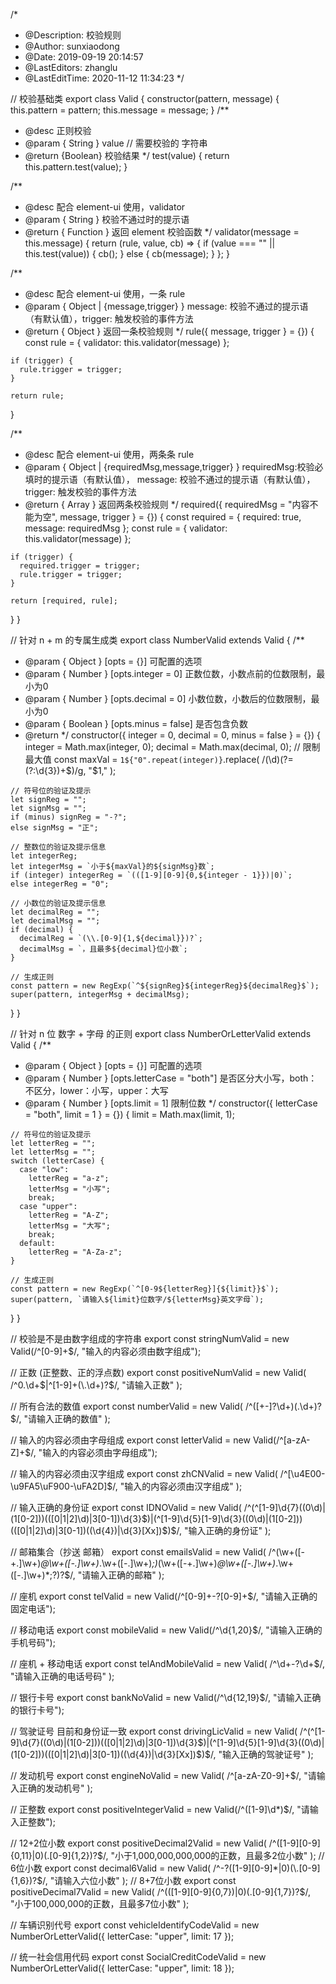 /*
 * @Description: 校验规则
 * @Author: sunxiaodong
 * @Date: 2019-09-19 20:14:57
 * @LastEditors: zhanglu
 * @LastEditTime: 2020-11-12 11:34:23
 */

// 校验基础类
export class Valid {
  constructor(pattern, message) {
    this.pattern = pattern;
    this.message = message;
  }
  /**
   * @desc 正则校验
   * @param { String } value // 需要校验的 字符串
   * @return {Boolean} 校验结果
   */
  test(value) {
    return this.pattern.test(value);
  }

  /**
   * @desc 配合 element-ui 使用，validator
   * @param { String } 校验不通过时的提示语
   * @return { Function } 返回 element 校验函数
   */
  validator(message = this.message) {
    return (rule, value, cb) => {
      if (value === "" || this.test(value)) {
        cb();
      } else {
        cb(message);
      }
    };
  }

  /**
   * @desc 配合 element-ui 使用，一条 rule
   * @param { Object | {message,trigger} } message: 校验不通过的提示语（有默认值），trigger: 触发校验的事件方法
   * @return { Object } 返回一条校验规则
   */
  rule({ message, trigger } = {}) {
    const rule = { validator: this.validator(message) };

    if (trigger) {
      rule.trigger = trigger;
    }

    return rule;
  }

  /**
   * @desc 配合 element-ui 使用，两条条 rule
   * @param { Object | {requiredMsg,message,trigger} } requiredMsg:校验必填时的提示语（有默认值）， message: 校验不通过的提示语（有默认值），trigger: 触发校验的事件方法
   * @return { Array } 返回两条校验规则
   */
  required({ requiredMsg = "内容不能为空", message, trigger } = {}) {
    const required = {
      required: true,
      message: requiredMsg
    };
    const rule = { validator: this.validator(message) };

    if (trigger) {
      required.trigger = trigger;
      rule.trigger = trigger;
    }

    return [required, rule];
  }
}

// 针对 n + m 的专属生成类
export class NumberValid extends Valid {
  /**
   * @param { Object } [opts = {}] 可配置的选项
   * @param { Number } [opts.integer = 0] 正数位数，小数点前的位数限制，最小为0
   * @param { Number } [opts.decimal = 0] 小数位数，小数后的位数限制，最小为0
   * @param { Boolean } [opts.minus = false] 是否包含负数
   * @return
   */
  constructor({ integer = 0, decimal = 0, minus = false } = {}) {
    integer = Math.max(integer, 0);
    decimal = Math.max(decimal, 0);
    // 限制最大值
    const maxVal = `1${"0".repeat(integer)}`.replace(
      /(\d)(?=(?:\d{3})+$)/g,
      "$1,"
    );

    // 符号位的验证及提示
    let signReg = "";
    let signMsg = "";
    if (minus) signReg = "-?";
    else signMsg = "正";

    // 整数位的验证及提示信息
    let integerReg;
    let integerMsg = `小于${maxVal}的${signMsg}数`;
    if (integer) integerReg = `(([1-9][0-9]{0,${integer - 1}})|0)`;
    else integerReg = "0";

    // 小数位的验证及提示信息
    let decimalReg = "";
    let decimalMsg = "";
    if (decimal) {
      decimalReg = `(\\.[0-9]{1,${decimal}})?`;
      decimalMsg = `，且最多${decimal}位小数`;
    }

    // 生成正则
    const pattern = new RegExp(`^${signReg}${integerReg}${decimalReg}$`);
    super(pattern, integerMsg + decimalMsg);
  }
}

// 针对 n 位 数字 + 字母 的正则
export class NumberOrLetterValid extends Valid {
  /**
   * @param { Object } [opts = {}] 可配置的选项
   * @param { Number } [opts.letterCase = "both"] 是否区分大小写，both：不区分，lower：小写，upper：大写
   * @param { Number } [opts.limit = 1] 限制位数
   */
  constructor({ letterCase = "both", limit = 1 } = {}) {
    limit = Math.max(limit, 1);

    // 符号位的验证及提示
    let letterReg = "";
    let letterMsg = "";
    switch (letterCase) {
      case "low":
        letterReg = "a-z";
        letterMsg = "小写";
        break;
      case "upper":
        letterReg = "A-Z";
        letterMsg = "大写";
        break;
      default:
        letterReg = "A-Za-z";
    }

    // 生成正则
    const pattern = new RegExp(`^[0-9${letterReg}]{${limit}}$`);
    super(pattern, `请输入${limit}位数字/${letterMsg}英文字母`);
  }
}

// 校验是不是由数字组成的字符串
export const stringNumValid = new Valid(/^[0-9]+$/, "输入的内容必须由数字组成");

// 正数 (正整数、正的浮点数)
export const positiveNumValid = new Valid(
  /^0\.\d+$|^[1-9]+(\.\d+)?$/,
  "请输入正数"
);

// 所有合法的数值
export const numberValid = new Valid(
  /^([+-]?\d+)(\.\d+)?$/,
  "请输入正确的数值"
);

// 输入的内容必须由字母组成
export const letterValid = new Valid(/^[a-zA-Z]+$/, "输入的内容必须由字母组成");

// 输入的内容必须由汉字组成
export const zhCNValid = new Valid(
  /^[\u4E00-\u9FA5\uF900-\uFA2D]$/,
  "输入的内容必须由汉字组成"
);

// 输入正确的身份证
export const IDNOValid = new Valid(
  /^(^[1-9]\d{7}((0\d)|(1[0-2]))(([0|1|2]\d)|3[0-1])\d{3}$)|(^[1-9]\d{5}[1-9]\d{3}((0\d)|(1[0-2]))(([0|1|2]\d)|3[0-1])((\d{4})|\d{3}[Xx])$)$/,
  "输入正确的身份证"
);

// 邮箱集合（抄送 邮箱）
export const emailsValid = new Valid(
  /^(\w+([-+.]\w+)*@\w+([-.]\w+)*\.\w+([-.]\w+)*;)*(\w+([-+.]\w+)*@\w+([-.]\w+)*\.\w+([-.]\w+)*;?)?$/,
  "请输入正确的邮箱"
);

// 座机
export const telValid = new Valid(/^[0-9]+-?[0-9]+$/, "请输入正确的固定电话");

// 移动电话
export const mobileValid = new Valid(/^\d{1,20}$/, "请输入正确的手机号码");

// 座机 + 移动电话
export const telAndMobileValid = new Valid(
  /^\d+-?\d+$/,
  "请输入正确的电话号码"
);

// 银行卡号
export const bankNoValid = new Valid(/^\d{12,19}$/, "请输入正确的银行卡号");

// 驾驶证号 目前和身份证一致
export const drivingLicValid = new Valid(
  /^(^[1-9]\d{7}((0\d)|(1[0-2]))(([0|1|2]\d)|3[0-1])\d{3}$)|(^[1-9]\d{5}[1-9]\d{3}((0\d)|(1[0-2]))(([0|1|2]\d)|3[0-1])((\d{4})|\d{3}[Xx])$)$/,
  "输入正确的驾驶证号"
);

// 发动机号
export const engineNoValid = new Valid(
  /^[a-zA-Z0-9]+$/,
  "请输入正确的发动机号"
);

// 正整数
export const positiveIntegerValid = new Valid(/^([1-9]\d*)$/, "请输入正整数");

// 12+2位小数
export const positiveDecimal2Valid = new Valid(
  /^([1-9][0-9]{0,11}|0)(\.[0-9]{1,2})?$/,
  "小于1,000,000,000,000的正数，且最多2位小数"
);
// 6位小数
export const decimal6Valid = new Valid(
  /^-?([1-9][0-9]*|0)(\.[0-9]{1,6})?$/,
  "请输入六位小数"
);
// 8+7位小数
export const positiveDecimal7Valid = new Valid(
  /^(([1-9][0-9]{0,7})|0)(\.[0-9]{1,7})?$/,
  "小于100,000,000的正数，且最多7位小数"
);

// 车辆识别代号
export const vehicleIdentifyCodeValid = new NumberOrLetterValid({
  letterCase: "upper",
  limit: 17
});

// 统一社会信用代码
export const SocialCreditCodeValid = new NumberOrLetterValid({
  letterCase: "upper",
  limit: 18
});
